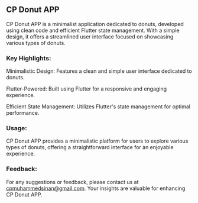 ## CP Donut APP

CP Donut APP is a minimalist application dedicated to donuts, developed using clean code and efficient Flutter state management. With a simple design, it offers a streamlined user interface focused on showcasing various types of donuts.

### Key Highlights:

Minimalistic Design: Features a clean and simple user interface dedicated to donuts.

Flutter-Powered: Built using Flutter for a responsive and engaging experience.

Efficient State Management: Utilizes Flutter's state management for optimal performance.

### Usage:
CP Donut APP provides a minimalistic platform for users to explore various types of donuts, offering a straightforward interface for an enjoyable experience.

### Feedback:
For any suggestions or feedback, please contact us at cpmuhammedsinan@gmail.com. Your insights are valuable for enhancing CP Donut APP.
